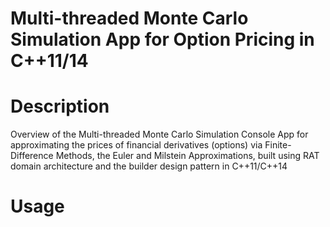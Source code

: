 # Multi-threaded Monte Carlo Simulation App for Option Pricing in C++11/14

# Description 

Overview of the Multi-threaded Monte Carlo Simulation Console App for approximating the prices of financial derivatives (options) via Finite-Difference Methods, the Euler and Milstein Approximations, built using RAT domain architecture and the builder design pattern in C++11/C++14

# Usage


